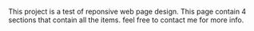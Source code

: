 This project is a test of reponsive web page design. This page contain 4 sections that contain all the items.
feel free to contact me for more info.